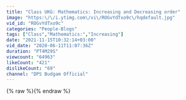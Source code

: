```yaml
---
title: "Class UKG: Mathematics: Increasing and Decreasing order"
image: "https:\/\/i.ytimg.com\/vi\/ROGvYdTxo9c\/hqdefault.jpg"
vid_id: "ROGvYdTxo9c"
categories: "People-Blogs"
tags: ["Class","Mathematics:","Increasing"]
date: "2021-11-15T10:32:14+03:00"
vid_date: "2020-06-11T11:07:36Z"
duration: "PT4M29S"
viewcount: "64963"
likeCount: "421"
dislikeCount: "69"
channel: "DPS Budgam Official"
---
```

{% raw %}{% endraw %}
